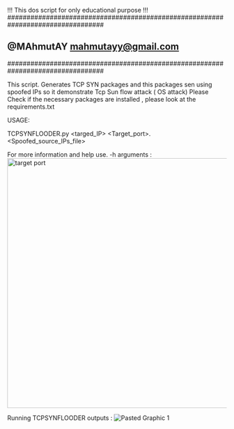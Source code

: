 !!!  This dos script  for only educational purpose  !!!
#################################################################################
##                                                                             ##
##             @MAhmutAY   <mahmutayy@gmail.com>                               ##
#################################################################################

This  script. Generates TCP SYN packages  and this packages sen using spoofed IPs so it demonstrate  Tcp Sun flow attack ( OS attack)   Please  Check if the necessary packages are installed ,   please look at the requirements.txt  


USAGE:

TCPSYNFLOODER.py   <targed_IP>  <Target_port>.  <Spoofed_source_IPs_file>  <count>

For more information and help use. -h arguments :
<img width="574" alt="target port" src="https://github.com/user-attachments/assets/23f33474-4251-41ce-9e3f-cc6a7dcf9063">

Running TCPSYNFLOODER outputs :
![Pasted Graphic 1](https://github.com/user-attachments/assets/9628bf6c-8df0-411a-ba87-6815ac964e41)

